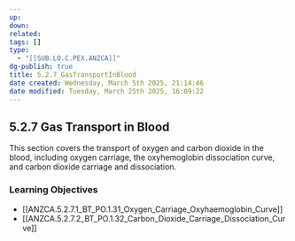 ```yaml
---
up: 
down: 
related: 
tags: []
type:
  - "[[SUB.LO.C.PEX.ANZCA]]"
dg-publish: true
title: 5.2.7_GasTransportInBlood
date created: Wednesday, March 5th 2025, 21:14:46
date modified: Tuesday, March 25th 2025, 16:09:22
---
```


## 5.2.7 Gas Transport in Blood

This section covers the transport of oxygen and carbon dioxide in the blood, including oxygen carriage, the oxyhemoglobin dissociation curve, and carbon dioxide carriage and dissociation.

### Learning Objectives

- [[ANZCA.5.2.7.1_BT_PO.1.31_Oxygen_Carriage_Oxyhaemoglobin_Curve]]
- [[ANZCA.5.2.7.2_BT_PO.1.32_Carbon_Dioxide_Carriage_Dissociation_Curve]]
